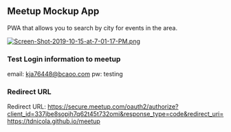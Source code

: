 
## Meetup Mockup App

PWA that allows you to search by city for events in the area.

[![Screen-Shot-2019-10-15-at-7-01-17-PM.png](https://i.postimg.cc/02drFXWV/Screen-Shot-2019-10-15-at-7-01-17-PM.png)](https://postimg.cc/tYJXVkH6)

### Test Login information to meetup
email: kja76448@bcaoo.com
pw: testing


### Redirect URL

Redirect URL:  https://secure.meetup.com/oauth2/authorize?client_id=337jbe8sopjh7q62t45t732omi&response_type=code&redirect_uri=https://tdnicola.github.io/meetup
